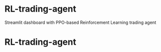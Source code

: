 # RL-trading-agent
Streamlit dashboard with PPO-based Reinforcement Learning trading agent
# RL-trading-agent
